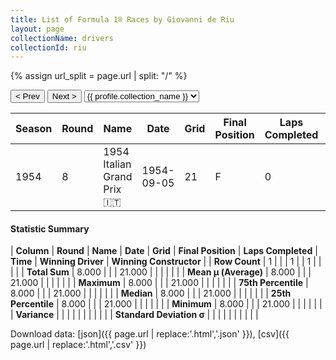```yaml
---
title: List of Formula 1® Races by Giovanni de Riu
layout: page
collectionName: drivers
collectionId: riu
---
```


{% assign url_split = page.url | split: "/" %}
<div id="collection-navigation">
<button onclick="selector.options[selector.selectedIndex-1].value && (window.location = selector.options[selector.selectedIndex-1].value);">&lt; Prev</button>
<button onclick="selector.options[selector.selectedIndex+1].value && (window.location = selector.options[selector.selectedIndex+1].value);">Next &gt;</button>
<select id="selector" onchange="this.options[this.selectedIndex].value && (window.location = this.options[this.selectedIndex].value);">
  {% for collectionId in site.data[page.collectionName].refs %}
    {% if collectionId == page.collectionId %}
      {% assign selected = "selected" %}
    {% else %}
      {% assign selected = "" %}
    {% endif %}
    {% assign profile = site.data[page.collectionName][collectionId].profile %}
    <option value="/f1/{{ page.collectionName }}/{{ collectionId }}/{{ url_split[4] }}" {{ selected }}>{{ profile.collection_name }}</option>
  {% endfor %}
</select>
</div>

| Season | Round | Name | Date | Grid | Final Position | Laps Completed | Time | Winning Driver | Winning Constructor |
|--|--|--|--|--|--|--|--|--|--|
| 1954 | 8 | 1954 Italian Grand Prix 🇮🇹 | 1954-09-05 | 21 | F | 0 |   | Juan Fangio 🇦🇷 | Mercedes 🇩🇪 |

#### Statistic Summary

| **Column** | **Round** | **Name** | **Date** | **Grid** | **Final Position** | **Laps Completed** | **Time** | **Winning Driver** | **Winning Constructor** |
| **Row Count** | 1 |  |  | 1 |  | 1 |  |  |  |
| **Total Sum** | 8.000 |  |  | 21.000 |  |  |  |  |  |
| **Mean μ (Average)** | 8.000 |  |  | 21.000 |  |  |  |  |  |
| **Maximum** | 8.000 |  |  | 21.000 |  |  |  |  |  |
| **75th Percentile** | 8.000 |  |  | 21.000 |  |  |  |  |  |
| **Median** | 8.000 |  |  | 21.000 |  |  |  |  |  |
| **25th Percentile** | 8.000 |  |  | 21.000 |  |  |  |  |  |
| **Minimum** | 8.000 |  |  | 21.000 |  |  |  |  |  |
| **Variance** |  |  |  |  |  |  |  |  |  |
| **Standard Deviation σ** |  |  |  |  |  |  |  |  |  |

Download data: [json]({{ page.url | replace:'.html','.json' }}), [csv]({{ page.url | replace:'.html','.csv' }})
